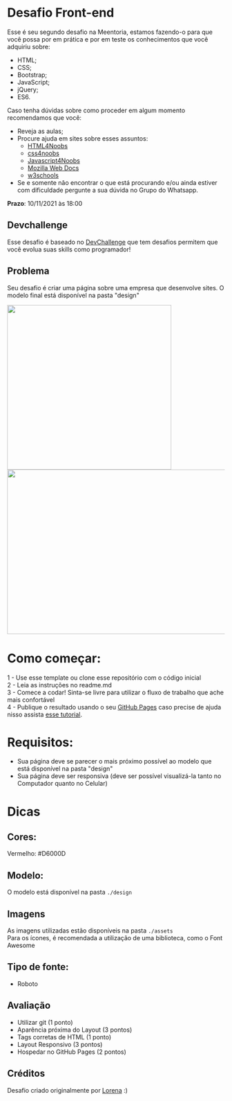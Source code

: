 # Desafio Front-end
Esse é seu segundo desafio na Meentoria, estamos fazendo-o para que você possa por em prática e por em teste os conhecimentos que você adquiriu sobre:
- HTML;
- CSS;
- Bootstrap;
- JavaScript;
- jQuery;
- ES6.

Caso tenha dúvidas sobre como proceder em algum momento recomendamos que você:
- Reveja as aulas;
- Procure ajuda em sites sobre esses assuntos:
  - [HTML4Noobs](https://github.com/sorenhe4rt/HTML4Noobs)
  - [css4noobs](https://github.com/mathh95/css4noobs)
  - [Javascript4Noobs](https://github.com/ThiagoDellaNoce/javascript4noobs)
  - [Mozilla Web Docs](https://developer.mozilla.org/pt-BR/docs/Web)
  - [w3schools](https://www.w3schools.com/)
- Se e somente não encontrar o que está procurando e/ou ainda estiver com dificuldade pergunte a sua dúvida no Grupo do Whatsapp.

**Prazo**: 10/11/2021 às 18:00

## Devchallenge
Esse desafio é baseado no <a href="https://devchallenge.now.sh/"> DevChallenge</a> que tem desafios permitem que você evolua suas skills como programador!

## Problema

Seu desafio é criar uma página sobre uma empresa que desenvolve sites. O modelo final está disponível na pasta "design"

<img src="https://i.ibb.co/2gB9Hkc/codar-mobile.png" width="380" height="380">
<img src="https://i.ibb.co/wpnzvcs/codar-desktop.jpg" width="580" height="380">

# Como começar:
1 - Use esse template ou clone esse repositório com o código inicial<br>
2 - Leia as instruções no readme.md<br>
3 - Comece a codar! Sinta-se livre para utilizar o fluxo de trabalho que ache mais confortável<br>
4 - Publique o resultado usando o seu [GitHub Pages](https://pages.github.com/) caso precise de ajuda nisso assista [esse tutorial](https://www.youtube.com/watch?v=EuTM48lxtsE).

# Requisitos:
- Sua página deve se parecer o mais próximo possível ao modelo que está disponível na pasta "design"<br>
- Sua página deve ser responsiva (deve ser possível visualizá-la tanto no Computador quanto no Celular)

# Dicas
## Cores:
Vermelho: #D6000D

## Modelo:
O modelo está disponível na pasta `./design`<br>

## Imagens
As imagens utilizadas estão disponíveis na pasta `./assets`<br>
Para os ícones, é recomendada a utilização de uma biblioteca, como o Font Awesome

## Tipo de fonte:
- Roboto

## Avaliação
- Utilizar git (1 ponto)
- Aparência próxima do Layout (3 pontos)
- Tags corretas de HTML (1 ponto)
- Layout Responsivo (3 pontos)
- Hospedar no GitHub Pages (2 pontos)

## Créditos
Desafio criado originalmente por <a href="https://github.com/Lorenalgm">Lorena</a> :)

